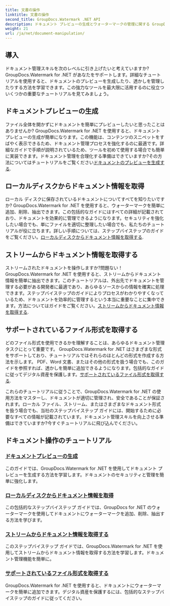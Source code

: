 ```yaml
---
title: 文書の操作
linktitle: 文書の操作
second_title: GroupDocs.Watermark .NET API
description: ドキュメント プレビューの生成とウォーターマークの管理に関する GroupDocs.Watermark for .NET チュートリアルを参照してください。ドキュメントのセキュリティと管理を強化します。
weight: 21
url: /ja/net/document-manipulation/
---
```

## 導入

ドキュメント管理スキルを次のレベルに引き上げたいと考えていますか? GroupDocs.Watermark for .NET があなたをサポートします。詳細なチュートリアルを使用すると、ドキュメントのプレビューを生成したり、透かしを管理したりする方法を学習できます。この強力なツールを最大限に活用するのに役立ついくつかの重要なチュートリアルを見てみましょう。


## ドキュメントプレビューの生成
ファイル全体を開かずにドキュメントを簡単にプレビューしたいと思ったことはありませんか? GroupDocs.Watermark for .NET を使用すると、ドキュメント プレビューの生成が簡単になります。この機能は、コンテンツのスニペットをすばやく表示できるため、ドキュメント管理プロセスを強化するのに最適です。詳細なガイドで手順が説明されているため、ツールを初めて使用する場合でも簡単に実装できます。ドキュメント管理を合理化する準備はできていますか?その方法についてはチュートリアルをご覧ください[ドキュメントのプレビューを生成する](./generate-document-preview/).

## ローカルディスクからドキュメント情報を取得
ローカル ディスクに保存されているドキュメントについてすべてを知りたいですか? GroupDocs.Watermark for .NET を使用すると、ウォーターマークを簡単に追加、削除、抽出できます。この包括的なガイドにはすべての詳細が記載されており、ドキュメントを効果的に管理できるようになります。セキュリティを強化したい場合でも、単にファイルを適切に整理したい場合でも、私たちのチュートリアルが役に立ちます。詳しい手順については、ステップバイステップのガイドをご覧ください。[ローカルディスクからドキュメント情報を取得する](./get-document-info-local-disk/).

## ストリームからドキュメント情報を取得する
ストリームされたドキュメントを操作しますか?問題ない！ GroupDocs.Watermark for .NET を使用すると、ストリームからドキュメント情報を簡単に抽出できます。このチュートリアルは、外出先でドキュメントを管理する必要がある開発者に最適であり、あらゆるソースからの情報を確実に処理できます。ステップバイステップのガイドによりプロセスがわかりやすくなっているため、ドキュメントを効率的に管理するという本当に重要なことに集中できます。方法についてはガイドをご覧ください。[ストリームからドキュメント情報を取得する](./get-document-info-stream/).

## サポートされているファイル形式を取得する
どのファイル形式を使用できるかを理解することは、あらゆるドキュメント管理タスクにとって重要です。 GroupDocs.Watermark for .NET はさまざまな形式をサポートしており、チュートリアルではそれらのほとんどの形式を作成する方法を示します。 PDF、Word 文書、またはその他の形式を扱う場合でも、このガイドを参照すれば、透かしを簡単に追加できるようになります。包括的なガイドに従ってデジタル資産を保護します。[サポートされているファイル形式を取得する](./get-supported-file-formats/).

これらのチュートリアルに従うことで、GroupDocs.Watermark for .NET の使用方法をマスターし、ドキュメントが適切に管理され、安全であることが保証されます。ローカル ファイル、ストリーム、またはさまざまなドキュメント形式を扱う場合でも、当社のステップバイステップ ガイドには、開始するために必要なすべての情報が記載されています。ドキュメント管理スキルを向上させる準備はできていますか?今すぐチュートリアルに飛び込んでください。
## ドキュメント操作のチュートリアル
### [ドキュメントプレビューの生成](./generate-document-preview/)
このガイドでは、GroupDocs.Watermark for .NET を使用してドキュメント プレビューを生成する方法を学習します。ドキュメントのセキュリティと管理を簡単に強化します。
### [ローカルディスクからドキュメント情報を取得](./get-document-info-local-disk/)
この包括的なステップバイステップ ガイドでは、GroupDocs for .NET のウォーターマークを使用してドキュメントにウォーターマークを追加、削除、抽出する方法を学びます。
### [ストリームからドキュメント情報を取得する](./get-document-info-stream/)
このステップバイステップ ガイドでは、GroupDocs.Watermark for .NET を使用してストリームからドキュメント情報を取得する方法を学習します。ドキュメント管理機能を簡単に。
### [サポートされているファイル形式を取得する](./get-supported-file-formats/)
GroupDocs.Watermark for .NET を使用すると、ドキュメントにウォーターマークを簡単に追加できます。デジタル資産を保護するには、包括的なステップバイステップのガイドに従ってください。
